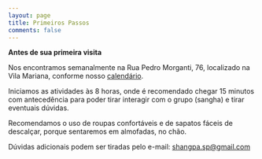 ```yaml
---
layout: page
title: Primeiros Passos
comments: false
---
```


**Antes de sua primeira visita**


Nos encontramos semanalmente na Rua Pedro Morganti, 76, localizado na Vila Mariana, conforme nosso <a href="https://bolitto.github.io/shangpa/programacao">calendário</a>.

Iniciamos as atividades às 8 horas, onde é recomendado chegar 15 minutos com antecedência para poder tirar interagir com o grupo (sangha) e tirar eventuais dúvidas.

Recomendamos o uso de roupas confortáveis e de sapatos fáceis de descalçar, porque sentaremos em almofadas, no chão.

Dúvidas adicionais podem ser tiradas pelo e-mail: shangpa.sp@gmail.com
